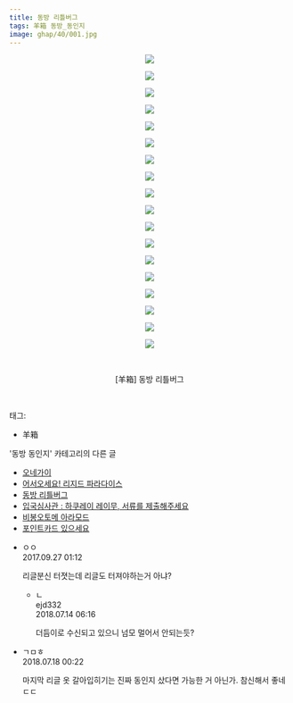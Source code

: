 ```yaml
---
title: 동방 리틀버그
tags: 羊箱 동방_동인지
image: ghap/40/001.jpg
---
```

<div class="article">
<p style="text-align: center; clear: none; float: none;"><img src="{{ site.nasurl }}/ghap/40/001.jpg"/></p>
<p style="text-align: center; clear: none; float: none;"><img src="{{ site.nasurl }}/ghap/40/002.jpg"/></p>
<p style="text-align: center; clear: none; float: none;"><img src="{{ site.nasurl }}/ghap/40/003.jpg"/></p>
<p style="text-align: center; clear: none; float: none;"><img src="{{ site.nasurl }}/ghap/40/004.jpg"/></p>
<p style="text-align: center; clear: none; float: none;"><img src="{{ site.nasurl }}/ghap/40/005.jpg"/></p>
<p style="text-align: center; clear: none; float: none;"><img src="{{ site.nasurl }}/ghap/40/006.jpg"/></p>
<p style="text-align: center; clear: none; float: none;"><img src="{{ site.nasurl }}/ghap/40/007.jpg"/></p>
<p style="text-align: center; clear: none; float: none;"><img src="{{ site.nasurl }}/ghap/40/008.jpg"/></p>
<p style="text-align: center; clear: none; float: none;"><img src="{{ site.nasurl }}/ghap/40/009.jpg"/></p>
<p style="text-align: center; clear: none; float: none;"><img src="{{ site.nasurl }}/ghap/40/010.jpg"/></p>
<p style="text-align: center; clear: none; float: none;"><img src="{{ site.nasurl }}/ghap/40/011.jpg"/></p>
<p style="text-align: center; clear: none; float: none;"><img src="{{ site.nasurl }}/ghap/40/012.jpg"/></p>
<p style="text-align: center; clear: none; float: none;"><img src="{{ site.nasurl }}/ghap/40/013.jpg"/></p>
<p style="text-align: center; clear: none; float: none;"><img src="{{ site.nasurl }}/ghap/40/014.jpg"/></p>
<p style="text-align: center; clear: none; float: none;"><img src="{{ site.nasurl }}/ghap/40/015.jpg"/></p>
<p style="text-align: center; clear: none; float: none;"><img src="{{ site.nasurl }}/ghap/40/016.jpg"/></p>
<p style="text-align: center; clear: none; float: none;"><img src="{{ site.nasurl }}/ghap/40/017.jpg"/></p>
<p style="text-align: center; clear: none; float: none;"><img src="{{ site.nasurl }}/ghap/40/018.jpg"/></p>
<p style="text-align: center; clear: none; float: none;"><br/></p>
<p style="text-align: center; clear: none; float: none;">[羊箱] 동방 리틀버그</p>
<p><br/></p>
</div><div class="tagTrail">
<p>태그: </p>
<ul>
<li>羊箱</li>
</ul>
</div><div class="another">
<p>'동방 동인지' 카테고리의 다른 글</p>
<ul>
<li><a href="/2016-06-16-ghap_43">오네가이</a></li>
<li><a href="/2016-06-16-ghap_42">어서오세요! 리지드 파라다이스</a></li>
<li><a href="/2016-06-16-ghap_40">동방 리틀버그</a></li>
<li><a href="/2016-06-16-ghap_38">입국심사관 : 하쿠레이 레이무, 서류를 제출해주세요</a></li>
<li><a href="/2016-06-16-ghap_37">비봉오토메 아라모드</a></li>
<li><a href="/2016-06-16-ghap_36">포인트카드 있으세요</a></li>
</ul>
</div><div class="cb_module cb_fluid">
<div class="cb_wrt cb_profile">
<div class="comment">
<ul>
<li class="cb_thumb_off" id="comment15091281">
<div class="cb_comment_area">
<div class="cb_info_area">
<div class="cb_section">
<span class="cb_nick_name">ㅇㅇ</span>
</div>
<div class="cb_section">
<span class="cb_date">2017.09.27 01:12 </span>
</div>
</div>
<div class="cb_dsc_comment">
<p class="cb_dsc">
											리글분신 터졋는데 리글도 터져야하는거 아냐?
										</p>
</div>
<ul>
<li class="cb_thumb_off" id="comment15286393">
<span class="cb_bu_subnode">ㄴ</span>
<div class="cb_comment_area">
<div class="cb_info_area">
<div class="cb_section">
<span class="cb_nick_name">ejd332</span>
</div>
<div class="cb_section">
<span class="cb_date">2018.07.14 06:16 </span>
</div>
</div>
<div class="cb_dsc_comment">
<p class="cb_dsc">
																더듬이로 수신되고 있으니 넘모 멀어서 안되는듯?
															</p>
</div>
</div>
</li>
</ul>
</div></li>
<li class="cb_thumb_off" id="comment15288966">
<div class="cb_comment_area">
<div class="cb_info_area">
<div class="cb_section">
<span class="cb_nick_name">ㄱㅁㅎ</span>
</div>
<div class="cb_section">
<span class="cb_date">2018.07.18 00:22 </span>
</div>
</div>
<div class="cb_dsc_comment">
<p class="cb_dsc">
											마지막 리글 옷 갈아입히기는 진짜 동인지 샀다면 가능한 거 아닌가. 참신해서 좋네ㄷㄷ
										</p>
</div>
</div></li>
</ul>
</div>
</div><!-- commentList close -->
</div>